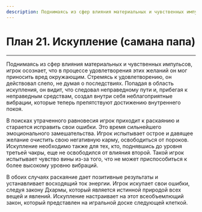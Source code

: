 ```yaml
---
description: Поднимаясь из сфер влияния материальных и чувственных импульсов, игрок осознает, что в процессе удовлетворения этих желаний он мог приносить вред окружающим.
---
```

# План 21. Искупление (самана папа)


---
Поднимаясь из сфер влияния материальных и чувственных импульсов, игрок осознает, что в процессе удовлетворения этих желаний он мог приносить вред окружающим. Стремясь к удовлетворению, он действовал слепо, не думая о последствиях. Попадая в область искупления, он видит, что следовал неправедному пути и, прибегая к неправедным средствам, создал внутри себя неблагоприятные вибрации, которые теперь препятствуют достижению внутреннего покоя. 

В поисках утраченного равновесия игрок приходит к раскаянию и старается исправить свои ошибки. Это время сильнейшего эмоционального замешательства. Игрок испытывает острое и давящее желание очистить свою негативную карму, освободиться от пороков. Искупление необходимо также для тех, кто, поднявшись до уровня третьей чакры, еще не освободился от влияния второй. Такой игрок испытывает чувство вины из-за того, что не может приспособиться к более высокому уровню вибраций. 

В обоих случаях раскаяние дает позитивные результаты и устанавливает восходящий ток энергии. Игрок искупает свои ошибки, следуя закону Дхармы, который является истинной природой всех вещей и явлений. Искупление настраивает на этот всеобъемлющий закон, который представлен на игральной доске следующей клеткой.
